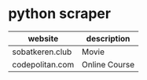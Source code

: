 # python scraper

| website | description |
|-----------|--------------------------------------------|
| sobatkeren.club	| Movie |
| codepolitan.com	| Online Course |
